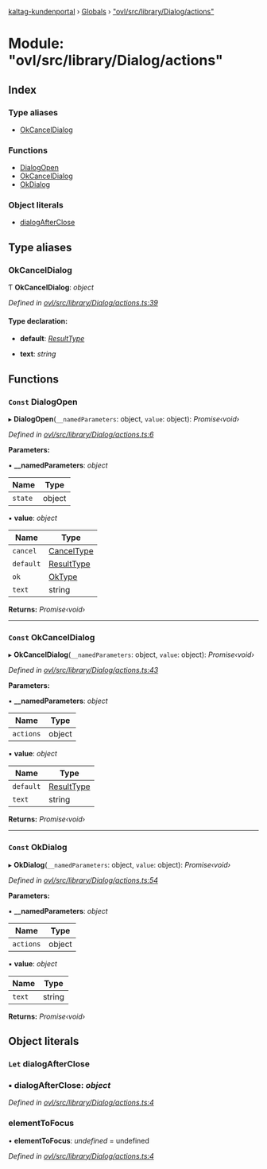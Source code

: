 [kaltag-kundenportal](../README.md) › [Globals](../globals.md) › ["ovl/src/library/Dialog/actions"](_ovl_src_library_dialog_actions_.md)

# Module: "ovl/src/library/Dialog/actions"

## Index

### Type aliases

* [OkCancelDialog](_ovl_src_library_dialog_actions_.md#okcanceldialog)

### Functions

* [DialogOpen](_ovl_src_library_dialog_actions_.md#const-dialogopen)
* [OkCancelDialog](_ovl_src_library_dialog_actions_.md#const-okcanceldialog)
* [OkDialog](_ovl_src_library_dialog_actions_.md#const-okdialog)

### Object literals

* [dialogAfterClose](_ovl_src_library_dialog_actions_.md#let-dialogafterclose)

## Type aliases

###  OkCancelDialog

Ƭ **OkCancelDialog**: *object*

*Defined in [ovl/src/library/Dialog/actions.ts:39](https://github.com/fopsdev/ovl/blob/d5eec59/ovl/src/library/Dialog/actions.ts#L39)*

#### Type declaration:

* **default**: *[ResultType](_ovl_src_library_dialog_dialog_.md#resulttype)*

* **text**: *string*

## Functions

### `Const` DialogOpen

▸ **DialogOpen**(`__namedParameters`: object, `value`: object): *Promise‹void›*

*Defined in [ovl/src/library/Dialog/actions.ts:6](https://github.com/fopsdev/ovl/blob/d5eec59/ovl/src/library/Dialog/actions.ts#L6)*

**Parameters:**

▪ **__namedParameters**: *object*

Name | Type |
------ | ------ |
`state` | object |

▪ **value**: *object*

Name | Type |
------ | ------ |
`cancel` | [CancelType](_ovl_src_library_dialog_dialog_.md#canceltype) |
`default` | [ResultType](_ovl_src_library_dialog_dialog_.md#resulttype) |
`ok` | [OkType](_ovl_src_library_dialog_dialog_.md#oktype) |
`text` | string |

**Returns:** *Promise‹void›*

___

### `Const` OkCancelDialog

▸ **OkCancelDialog**(`__namedParameters`: object, `value`: object): *Promise‹void›*

*Defined in [ovl/src/library/Dialog/actions.ts:43](https://github.com/fopsdev/ovl/blob/d5eec59/ovl/src/library/Dialog/actions.ts#L43)*

**Parameters:**

▪ **__namedParameters**: *object*

Name | Type |
------ | ------ |
`actions` | object |

▪ **value**: *object*

Name | Type |
------ | ------ |
`default` | [ResultType](_ovl_src_library_dialog_dialog_.md#resulttype) |
`text` | string |

**Returns:** *Promise‹void›*

___

### `Const` OkDialog

▸ **OkDialog**(`__namedParameters`: object, `value`: object): *Promise‹void›*

*Defined in [ovl/src/library/Dialog/actions.ts:54](https://github.com/fopsdev/ovl/blob/d5eec59/ovl/src/library/Dialog/actions.ts#L54)*

**Parameters:**

▪ **__namedParameters**: *object*

Name | Type |
------ | ------ |
`actions` | object |

▪ **value**: *object*

Name | Type |
------ | ------ |
`text` | string |

**Returns:** *Promise‹void›*

## Object literals

### `Let` dialogAfterClose

### ▪ **dialogAfterClose**: *object*

*Defined in [ovl/src/library/Dialog/actions.ts:4](https://github.com/fopsdev/ovl/blob/d5eec59/ovl/src/library/Dialog/actions.ts#L4)*

###  elementToFocus

• **elementToFocus**: *undefined* = undefined

*Defined in [ovl/src/library/Dialog/actions.ts:4](https://github.com/fopsdev/ovl/blob/d5eec59/ovl/src/library/Dialog/actions.ts#L4)*
